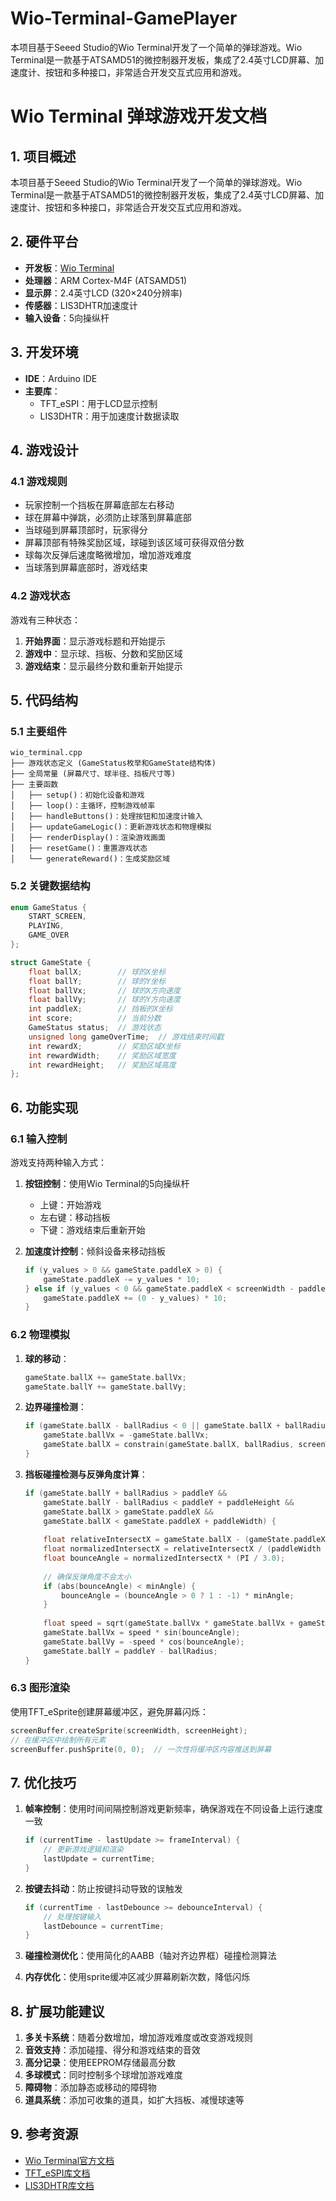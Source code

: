 # Wio-Terminal-GamePlayer
本项目基于Seeed Studio的Wio Terminal开发了一个简单的弹球游戏。Wio Terminal是一款基于ATSAMD51的微控制器开发板，集成了2.4英寸LCD屏幕、加速度计、按钮和多种接口，非常适合开发交互式应用和游戏。

# Wio Terminal 弹球游戏开发文档

## 1. 项目概述

本项目基于Seeed Studio的Wio Terminal开发了一个简单的弹球游戏。Wio Terminal是一款基于ATSAMD51的微控制器开发板，集成了2.4英寸LCD屏幕、加速度计、按钮和多种接口，非常适合开发交互式应用和游戏。

## 2. 硬件平台

- **开发板**：[Wio Terminal](https://www.seeedstudio.com/Wio-Terminal-p-4509.html)
- **处理器**：ARM Cortex-M4F (ATSAMD51)
- **显示屏**：2.4英寸LCD (320×240分辨率)
- **传感器**：LIS3DHTR加速度计
- **输入设备**：5向操纵杆

## 3. 开发环境

- **IDE**：Arduino IDE
- **主要库**：
  - TFT_eSPI：用于LCD显示控制
  - LIS3DHTR：用于加速度计数据读取

## 4. 游戏设计

### 4.1 游戏规则

- 玩家控制一个挡板在屏幕底部左右移动
- 球在屏幕中弹跳，必须防止球落到屏幕底部
- 当球碰到屏幕顶部时，玩家得分
- 屏幕顶部有特殊奖励区域，球碰到该区域可获得双倍分数
- 球每次反弹后速度略微增加，增加游戏难度
- 当球落到屏幕底部时，游戏结束

### 4.2 游戏状态

游戏有三种状态：
1. **开始界面**：显示游戏标题和开始提示
2. **游戏中**：显示球、挡板、分数和奖励区域
3. **游戏结束**：显示最终分数和重新开始提示

## 5. 代码结构

### 5.1 主要组件

```
wio_terminal.cpp
├── 游戏状态定义 (GameStatus枚举和GameState结构体)
├── 全局常量 (屏幕尺寸、球半径、挡板尺寸等)
├── 主要函数
│   ├── setup()：初始化设备和游戏
│   ├── loop()：主循环，控制游戏帧率
│   ├── handleButtons()：处理按钮和加速度计输入
│   ├── updateGameLogic()：更新游戏状态和物理模拟
│   ├── renderDisplay()：渲染游戏画面
│   ├── resetGame()：重置游戏状态
│   └── generateReward()：生成奖励区域
```

### 5.2 关键数据结构

```cpp
enum GameStatus {
    START_SCREEN,
    PLAYING,
    GAME_OVER
};

struct GameState {
    float ballX;        // 球的X坐标
    float ballY;        // 球的Y坐标
    float ballVx;       // 球的X方向速度
    float ballVy;       // 球的Y方向速度
    int paddleX;        // 挡板的X坐标
    int score;          // 当前分数
    GameStatus status;  // 游戏状态
    unsigned long gameOverTime;  // 游戏结束时间戳
    int rewardX;        // 奖励区域X坐标
    int rewardWidth;    // 奖励区域宽度
    int rewardHeight;   // 奖励区域高度
};
```

## 6. 功能实现

### 6.1 输入控制

游戏支持两种输入方式：
1. **按钮控制**：使用Wio Terminal的5向操纵杆
   - 上键：开始游戏
   - 左右键：移动挡板
   - 下键：游戏结束后重新开始

2. **加速度计控制**：倾斜设备来移动挡板
   ```cpp
   if (y_values > 0 && gameState.paddleX > 0) {
       gameState.paddleX -= y_values * 10;
   } else if (y_values < 0 && gameState.paddleX < screenWidth - paddleWidth) {
       gameState.paddleX += (0 - y_values) * 10;
   }
   ```

### 6.2 物理模拟

1. **球的移动**：
   ```cpp
   gameState.ballX += gameState.ballVx;
   gameState.ballY += gameState.ballVy;
   ```

2. **边界碰撞检测**：
   ```cpp
   if (gameState.ballX - ballRadius < 0 || gameState.ballX + ballRadius > screenWidth) {
       gameState.ballVx = -gameState.ballVx;
       gameState.ballX = constrain(gameState.ballX, ballRadius, screenWidth - ballRadius);
   }
   ```

3. **挡板碰撞检测与反弹角度计算**：
   ```cpp
   if (gameState.ballY + ballRadius > paddleY && 
       gameState.ballY - ballRadius < paddleY + paddleHeight &&
       gameState.ballX > gameState.paddleX && 
       gameState.ballX < gameState.paddleX + paddleWidth) {
       
       float relativeIntersectX = gameState.ballX - (gameState.paddleX + paddleWidth / 2.0);
       float normalizedIntersectX = relativeIntersectX / (paddleWidth / 2.0);
       float bounceAngle = normalizedIntersectX * (PI / 3.0);
       
       // 确保反弹角度不会太小
       if (abs(bounceAngle) < minAngle) {
           bounceAngle = (bounceAngle > 0 ? 1 : -1) * minAngle;
       }
       
       float speed = sqrt(gameState.ballVx * gameState.ballVx + gameState.ballVy * gameState.ballVy);
       gameState.ballVx = speed * sin(bounceAngle);
       gameState.ballVy = -speed * cos(bounceAngle);
       gameState.ballY = paddleY - ballRadius;
   }
   ```

### 6.3 图形渲染

使用TFT_eSprite创建屏幕缓冲区，避免屏幕闪烁：

```cpp
screenBuffer.createSprite(screenWidth, screenHeight);
// 在缓冲区中绘制所有元素
screenBuffer.pushSprite(0, 0);  // 一次性将缓冲区内容推送到屏幕
```

## 7. 优化技巧

1. **帧率控制**：使用时间间隔控制游戏更新频率，确保游戏在不同设备上运行速度一致
   ```cpp
   if (currentTime - lastUpdate >= frameInterval) {
       // 更新游戏逻辑和渲染
       lastUpdate = currentTime;
   }
   ```

2. **按键去抖动**：防止按键抖动导致的误触发
   ```cpp
   if (currentTime - lastDebounce >= debounceInterval) {
       // 处理按键输入
       lastDebounce = currentTime;
   }
   ```

3. **碰撞检测优化**：使用简化的AABB（轴对齐边界框）碰撞检测算法

4. **内存优化**：使用sprite缓冲区减少屏幕刷新次数，降低闪烁

## 8. 扩展功能建议

1. **多关卡系统**：随着分数增加，增加游戏难度或改变游戏规则
2. **音效支持**：添加碰撞、得分和游戏结束的音效
3. **高分记录**：使用EEPROM存储最高分数
4. **多球模式**：同时控制多个球增加游戏难度
5. **障碍物**：添加静态或移动的障碍物
6. **道具系统**：添加可收集的道具，如扩大挡板、减慢球速等

## 9. 参考资源

- [Wio Terminal官方文档](https://wiki.seeedstudio.com/Wio-Terminal-Getting-Started/)
- [TFT_eSPI库文档](https://github.com/Bodmer/TFT_eSPI)
- [LIS3DHTR库文档](https://github.com/Seeed-Studio/Seeed_Arduino_LIS3DHTR)

